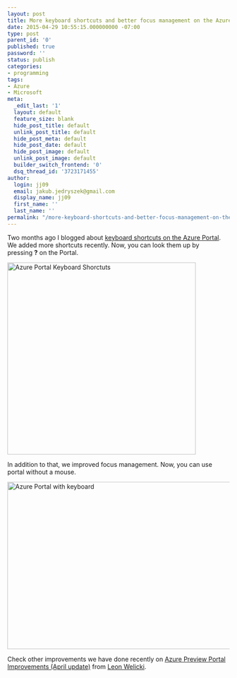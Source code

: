 ```yaml
---
layout: post
title: More keyboard shortcuts and better focus management on the Azure Portal
date: 2015-04-29 10:55:15.000000000 -07:00
type: post
parent_id: '0'
published: true
password: ''
status: publish
categories:
- programming
tags:
- Azure
- Microsoft
meta:
  _edit_last: '1'
  layout: default
  feature_size: blank
  hide_post_title: default
  unlink_post_title: default
  hide_post_meta: default
  hide_post_date: default
  hide_post_image: default
  unlink_post_image: default
  builder_switch_frontend: '0'
  dsq_thread_id: '3723171455'
author:
  login: jj09
  email: jakub.jedryszek@gmail.com
  display_name: jj09
  first_name: ''
  last_name: ''
permalink: "/more-keyboard-shortcuts-and-better-focus-management-on-the-azure-portal/"
---
```

<p>Two months ago I blogged about <a href="http://jj09.net/hidden-feature-of-the-azure-portal-keyboard-shortcuts/">keyboard shortcuts on the Azure Portal</a>. We added more shortcuts recently. Now, you can look them up by pressing <strong>?</strong> on the Portal.</p>
<p><img class="aligncenter size-full wp-image-9391" src="{{ site.baseurl }}/assets/2015/04/azure-keyboard-shortcuts.jpg" alt="Azure Portal Keyboard Shorctuts" width="427" height="435" /></p>
<p>In addition to that, we improved focus management. Now, you can use portal without a mouse.</p>
<p><img class="aligncenter wp-image-9401 size-large" src="{{ site.baseurl }}/assets/2015/04/azure-shortcuts-v2.gif" alt="Azure Portal with keyboard" width="785" height="379" /></p>
<p>Check other improvements we have done recently on <a href="http://azure.microsoft.com/blog/2015/04/28/azure-preview-portal-improvements-april-update/">Azure Preview Portal Improvements (April update)</a> from <a href="https://twitter.com/lwelicki">Leon Welicki</a>.</p>
<p>&nbsp;</p>
